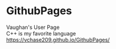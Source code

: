 # GithubPages
Vaughan's User Page \
C++ is my favorite language \
https://vchase209.github.io/GithubPages/